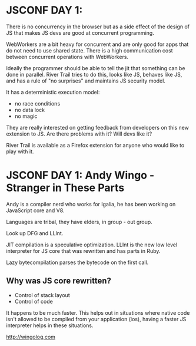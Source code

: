 
# JSCONF DAY 1:

There is no concurrency in the browser but as a side effect of the design of JS that makes JS devs are good at concurrent programming.

WebWorkers are a bit heavy for concurrent and are only good for apps that do not need to use shared state. There is a high communication cost between concurrent operations with WebWorkers.

Ideally the programmer should be able to tell the jit that something can be done in parallel. River Trail tries to do this, looks like JS, behaves like JS, and has a rule of "no surprises" and maintains JS security model.

It has a deterministic execution model:

* no race conditions
* no data lock
* no magic

They are really interested on getting feedback from developers on this new extension to JS. Are there problems with it? Will devs like it?

River Trail is available as a Firefox extension for anyone who would like to play with it.

# JSCONF DAY 1: Andy Wingo - Stranger in These Parts

Andy is a compiler nerd who works for Igalia, he has been working on JavaScript core and V8.

Languages are tribal, they have elders, in group - out group.

Look up DFG and LLInt.

JIT compilation is a speculative optimization. LLInt is the new low level interpreter for JS core that was rewritten and has parts in Ruby.

Lazy bytecompilation parses the bytecode on the first call.

## Why was JS core rewritten?

* Control of stack layout
* Control of code

It happens to be much faster. This helps out in situations where native code isn't allowed to be compiled from your application (ios), having a faster JS interpreter helps in these situations.

http://wingolog.com



[river]: #
